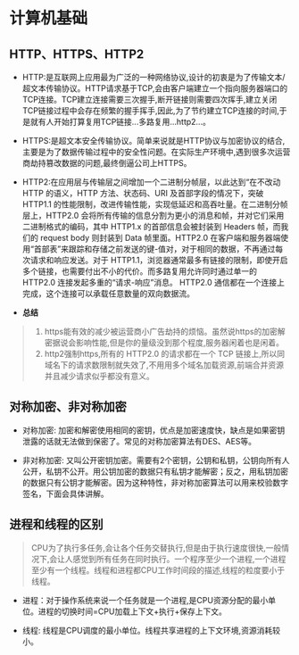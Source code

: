 # 计算机基础

## HTTP、HTTPS、HTTP2

* HTTP:是互联网上应用最为广泛的一种网络协议,设计的初衷是为了传输文本/超文本传输协议。HTTP请求基于TCP,会由客户端建立一个指向服务器端口的TCP连接。TCP建立连接需要三次握手,断开链接则需要四次挥手,建立关闭TCP链接过程中会存在频繁的握手挥手,因此,为了节约建立TCP连接的时间,于是就有人开始打算复用TCP链接...多路复用...http2...。

* HTTPS:是超文本安全传输协议。简单来说就是HTTP协议与加密协议的结合,主要是为了数据传输过程中的安全性问题。在实际生产环境中,遇到很多次运营商劫持篡改数据的问题,最终倒逼公司上HTTPS。

* HTTP2:在应用层与传输层之间增加一个二进制分帧层，以此达到“在不改动 HTTP 的语义，HTTP 方法、状态码、URI 及首部字段的情况下，突破 HTTP1.1 的性能限制，改进传输性能，实现低延迟和高吞吐量。在二进制分帧层上，HTTP2.0 会将所有传输的信息分割为更小的消息和帧，并对它们采用二进制格式的编码，其中 HTTP1.x 的首部信息会被封装到 Headers 帧，而我们的 request body 则封装到 Data 帧里面。HTTP2.0 在客户端和服务器端使用“首部表”来跟踪和存储之前发送的键-值对，对于相同的数据，不再通过每次请求和响应发送。对于 HTTP1.1，浏览器通常最多有链接的限制，即使开启多个链接，也需要付出不小的代价。而多路复用允许同时通过单一的 HTTP2.0 连接发起多重的“请求-响应”消息。 HTTP2.0 通信都在一个连接上完成，这个连接可以承载任意数量的双向数据流。

* **总结**
>1. https能有效的减少被运营商小广告劫持的烦恼。虽然说https的加密解密据说会影响性能,但是你的量级没到那个程度,服务器闲着也是闲着。
>2. http2强制https,所有的 HTTP2.0 的请求都在一个 TCP 链接上,所以同域名下的请求数限制就失效了,不用用多个域名加载资源,前端合并资源并且减少请求似乎都没有意义。 

## 对称加密、非对称加密

* 对称加密: 加密和解密使用相同的密钥，优点是加密速度快，缺点是如果密钥泄露的话就无法做到保密了。常见的对称加密算法有DES、AES等。

* 非对称加密: 又叫公开密钥加密。需要有2个密钥，公钥和私钥，公钥向所有人公开，私钥不公开。用公钥加密的数据只有私钥才能解密；反之，用私钥加密的数据只有公钥才能解密。因为这种特性，非对称加密算法可以用来校验数字签名，下面会具体讲解。

## 进程和线程的区别
>CPU为了执行多任务,会让各个任务交替执行,但是由于执行速度很快,一般情况下,会让人感觉到所有任务在同时执行。一个程序至少一个进程,一个进程至少有一个线程。线程和进程都CPU工作时间段的描述,线程的粒度要小于线程。

* 进程：对于操作系统来说一个任务就是一个进程,是CPU资源分配的最小单位。进程的切换时间=CPU加载上下文+执行+保存上下文。

* 线程: 线程是CPU调度的最小单位。线程共享进程的上下文环境,资源消耗较小。